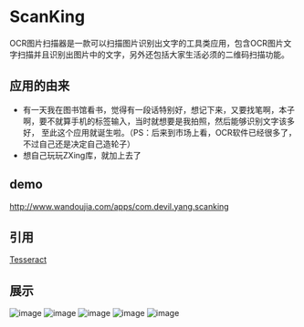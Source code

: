 # ScanKing
OCR图片扫描器是一款可以扫描图片识别出文字的工具类应用，包含OCR图片文字扫描并且识别出图片中的文字，另外还包括大家生活必须的二维码扫描功能。
## 应用的由来
* 有一天我在图书馆看书，觉得有一段话特别好，想记下来，又要找笔啊，本子啊，要不就算手机的标签输入，当时就想要是我拍照，然后能够识别文字该多好，
至此这个应用就诞生啦。（PS：后来到市场上看，OCR软件已经很多了，不过自己还是决定自己造轮子）
* 想自己玩玩ZXing库，就加上去了
## demo
http://www.wandoujia.com/apps/com.devil.yang.scanking
## 引用
[Tesseract](https://github.com/rmtheis/tess-two)
## 展示
![image](https://github.com/babylikebird/ScanKing/blob/master/1.jpeg)
![image](https://github.com/babylikebird/ScanKing/blob/master/2.jpeg)
![image](https://github.com/babylikebird/ScanKing/blob/master/3.jpeg)
![image](https://github.com/babylikebird/ScanKing/blob/master/4.jpeg)
![image](https://github.com/babylikebird/ScanKing/blob/master/5.jpeg)

